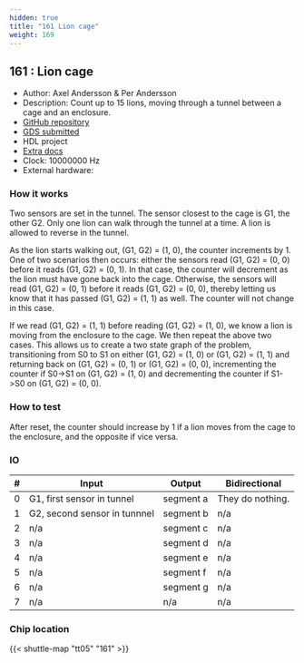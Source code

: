 ```yaml
---
hidden: true
title: "161 Lion cage"
weight: 169
---
```


## 161 : Lion cage

* Author: Axel Andersson & Per Andersson
* Description: Count up to 15 lions, moving through a tunnel between a cage and an enclosure.
* [GitHub repository](https://github.com/Muncherkin/tt_um_muncherkin_lioncage)
* [GDS submitted](https://github.com/Muncherkin/tt_um_muncherkin_lioncage/actions/runs/6744691816)
* HDL project
* [Extra docs]()
* Clock: 10000000 Hz
* External hardware: 



### How it works

Two sensors are set in the tunnel. The sensor closest to the cage is G1,
the other G2. Only one lion can walk through the tunnel at a time. A lion
is allowed to reverse in the tunnel.

As the lion starts walking out, (G1, G2) = (1, 0), the counter increments by 1.
One of two scenarios then occurs: either the sensors read (G1, G2) = (0, 0) before it
reads (G1, G2) = (0, 1). In that case, the counter will decrement as the lion must have gone
back into the cage. Otherwise, the sensors will read (G1, G2) = (0, 1) before it reads
(G1, G2) = (0, 0), thereby letting us know that it has passed (G1, G2) = (1, 1) as well. The
counter will not change in this case.

If we read (G1, G2) = (1, 1) before reading (G1, G2) = (1, 0), we know a lion is moving from the
enclosure to the cage. We then repeat the above two cases. This allows us to create a two
state graph of the problem, transitioning from S0 to S1 on either (G1, G2) = (1, 0) or
(G1, G2) = (1, 1) and returning back on (G1, G2) = (0, 1) or (G1, G2) = (0, 0), incrementing
the counter if S0->S1 on (G1, G2) = (1, 0) and decrementing the counter if S1->S0 on
(G1, G2) = (0, 0).


### How to test

After reset, the counter should increase by 1 if a lion moves from the cage to the enclosure, and the opposite if
vice versa.


### IO

| # | Input        | Output       | Bidirectional      |
|---|--------------|--------------| -------------------|
| 0 | G1, first sensor in tunnel  | segment a | They do nothing. |
| 1 | G2, second sensor in tunnnel  | segment b | n/a |
| 2 | n/a  | segment c | n/a |
| 3 | n/a  | segment d | n/a |
| 4 | n/a  | segment e | n/a |
| 5 | n/a  | segment f | n/a |
| 6 | n/a  | segment g | n/a |
| 7 | n/a  | n/a | n/a |

### Chip location

{{< shuttle-map "tt05" "161" >}}
